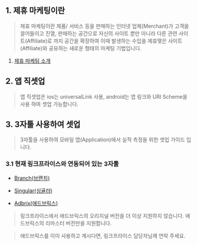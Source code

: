 ## 1. 제휴 마케팅이란

> 제휴 마케팅이란 제품/ 서비스 등을 판매하는 인터넷 업체(Merchant)가 고객을 끌어들이고 진열, 판매하는 공간으로 자신의 사이트 뿐만 아니라 다른 관련 사이트(Affiliate)로 까지 공간을 확장하여 
> 이때 발생하는 수입을 제휴맺은 사이트(Affiliate)와 공유하는 새로운 형태의 마케팅 기법입니다. 

1. [제휴 마케팅 소개](https://github.com/linkprice/MerchantSetup/blob/master/App/Marketing.md)

## 2. 앱 직셋업

> 앱 직셋업은 ios는 universalLink 사용, android는 앱 링크와 URI Scheme을 사용 하여 셋업 가능합니다.

## 3. 3자툴 사용하여 셋업

> 3자툴을 사용하여 모바일 앱(Application)에서 실적 측정을 위한 셋업 가이드 입니다.

### 3.1 현재 링크프라이스와 연동되어 있는 3자툴
- [Branch(브랜치)](https://github.com/linkprice/MerchantSetup/blob/branch/App/AppSetup/branch.md)

* [Singular(싱귤러)](Singular/README.md)

* [Adbrix(애드브릭스)](Adbrix-remaster/README.md)
> 링크프라이스에서 애드브릭스의 오리지널 버전을 더 이상 지원하지 않습니다. 
> 애드브릭스의 리마스터 버전만을 지원합니다.

> 애드브릭스를 이미 사용하고 계시다면, 링크프라이스 담당자님께 연락 주세요.
